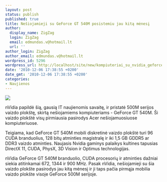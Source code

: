 ```yaml
---
layout: post
status: publish
published: true
title: Nešiojamieji su GeForce GT 540M posistemiu jau kitą mėnesį
author:
  display_name: ZigZag
  login: ZigZag
  email: edmundas.v@hotmail.lt
  url: ''
author_login: ZigZag
author_email: edmundas.v@hotmail.lt
wordpress_id: 5296
wordpress_url: http://localhost/site/new/kompiuteriai_su_nvidia_geforce_gt_540m_jau_kita_menesi/
date: '2010-12-06 17:38:55 +0200'
date_gmt: '2010-12-06 17:38:55 +0200'
categories:
- Naujienos
---
```

<div class="imgright"><img src="http://t0.gstatic.com/images?q=tbn:m42MX4h7iDoWkM:http://www.legox.com/wp-content/uploads/2009/08/nvidia-logo-2.jpg"  /></div>
<p>nVidia papildė šią, gausią IT naujienomis savaitę, ir pristatė 500M serijos vaizdo plokštę, skirtą nešiojamiems kompiuteriams - GeForce GT 540M. Ši vaizdo plokštė visų pirmiausia pasirodys Acer nešiojamuosiuose kompiuteriuose.</p>
<p>Teigiama, kad GeForce GT 540M mobili diskretinė vaizdo plokštė turi 96 CUDA branduolius, 128 bitų atminties magistralę ir iki 1,5 GB GDDR5 ar DDR3 vaizdo atminties. Naujasis Nvidia gaminys palaikys kultines tapusias DirectX 11, CUDA, PhysX, 3D Vision ir Optimus technologijas. </p>
<p>nVidia GeForce GT 540M branduolio, CUDA procesorių ir atminties dažniai siekia atitinkamai 672, 1344 ir 900 MHz. Pasak nVidia, nešiojamieji su šia vaizdo plokšte pasirodys jau kitą mėnesį ir ji taps pačia pirmąja mobilia vaizdo plokšte visoje GeForce 500M serijoje.<br /></p>
